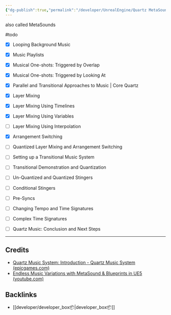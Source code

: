 ```yaml
---
{"dg-publish":true,"permalink":"/developer/UnrealEngine/Quartz MetaSounds Music Implementation for Unreal Engine/","tags":["unreal","game","gamedev","music","audio","UE5"]}
---
```


also called MetaSounds

#todo 
- [x] Looping Background Music
- [x] Music Playlists
- [x] Musical One-shots: Triggered by Overlap
- [x] Musical One-shots: Triggered by Looking At
- [x] Parallel and Transitional Approaches to Music | Core Quartz
- [x] Layer Mixing
- [x] Layer Mixing Using Timelines
- [x] Layer Mixing Using Variables
- [ ] Layer Mixing Using Interpolation
- [x] Arrangement Switching
- [ ] Quantized Layer Mixing and Arrangement Switching
- [ ] Setting up a Transitional Music System
- [ ] Transitional Demonstration and Quantization
- [ ] Un-Quantized and Quantized Stingers
- [ ] Conditional Stingers
- [ ] Pre-Syncs
- [ ] Changing Tempo and Time Signatures
- [ ] Complex Time Signatures
- [ ] Quartz Music: Conclusion and Next Steps


---
## Credits
- [Quartz Music System: Introduction - Quartz Music System (epicgames.com) ](https://dev.epicgames.com/community/learning/courses/XAw/unreal-engine-quartz-music-system/EbdY/unreal-engine-quartz-music-system-introduction)
- [Endless Music Variations with MetaSound & Blueprints in UE5 (youtube.com)](https://www.youtube.com/watch?v=ZzJVxxDn_f4)
## Backlinks
- [[developer/developer_box📦\|developer_box📦]]
